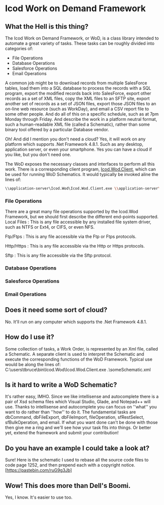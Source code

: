 # Icod Work on Demand Framework

## What the Hell is this thing?
The Icod Work on Demand Framework, or WoD, is a class library intended to automate a great variety of tasks.
These tasks can be roughly divided into categories of:
* File Operations
* Database Operations
* Salesforce Operations
* Email Operations

A common job might be to download records from multiple SalesForce tables, load them into a SQL database to 
process the records with a SQL program, export the modified records back into SalesForce, export other 
records as a set of XML files, copy the XML files to an SFTP site, export another set of records as a set of 
JSON files, export those JSON files to an on-line web resource (such as WorkDay), and email a CSV report file 
to some other people.  And do all of this on a specific schedule, such as at 7pm Monday through Friday.  And 
describe the work in a platform neutral format, such a human-readable XML file (called a Schematic), rather 
than some binary tool offered by a particular Database vendor.

Oh! And did I mention you don't need a cloud? Yes, it will work on any platform which supports .Net 
Framework 4.8.1.  Such as any desktop, application server, or even your smartphone.  Yes you can have a cloud 
if you like, but you don't need one.

The WoD exposes the necessary classes and interfaces to perform all this work.  There is a corresponding 
client program, [Icod.Wod.Client](https://github.com/uniblab/Icod.Wod.Client), which can be used for running 
WoD Schematics.  It would typically be invoked aline the lines of:
``` sh
\\application-server\Icod.Wod\Icod.Wod.Client.exe \\application-server\jobs\daily\SFstaff-to-Workday.xml
```

### File Operations
There are a great many file operations supported by the Icod.Wod Framework, but we should first describe the 
different end-points supported.
Local Files
: This is any file accessible by any installed file system driver, such as NTFS or Ext4, or CIFS, or even NFS.

Ftp/Ftps
: This is any file accessible via the Ftp or Ftps protocols.

Http/Https
: This is any file accessible via the Http or Https protocols.

Sftp
: This is any file accessible via the Sftp protocol.


### Database Operations
### Salesforce Operations
### Email Operations

## Does it need some sort of cloud?
No.  It'll run on any computer which supports the .Net Framework 4.8.1.

## How do I use it?
Some collection of tasks, a Work Order, is represented by an Xml file, called a Schematic.  A separate client is used to interpret the Schematic and execute the corresponding functions of the WoD Framework.  Typical use would be along the lines of:
 <nowiki>
 C:\users\tbruce\bin\Icod.Wod\Icod.Wod.Client.exe .\someSchematic.xml
</nowiki>

## Is it hard to write a WoD Schematic?
It's rather easy, IMHO.  Since we like intellisense and autocomplete there is a pair of Xsd schema files which Visual Studio, Glade, and Notepad++ will use.  Thanks to intellisense  and autocomplete you can focus on ''what'' you want to do rather than ''how'' to do it.  The fundamental tasks are dbCommand, dbFileExport, dbFileImport, fileOperation, sfRestSelect, sfBulkOperation, and email.  If what you want done can't be done with those then give me a ring and we'll see how your task fits into things.  Or better yet, extend the framework and submit your contribution!

## Do you have an example I could take a look at?
Sure! Here is the schematic I used to rebase all the source code files to code page 1252, and then prepend each with a copyright notice.
[https://pastebin.com/ruG9g3Jb]

## Wow! This does more than Dell's Boomi.
Yes, I know.  It's easier to use too.
